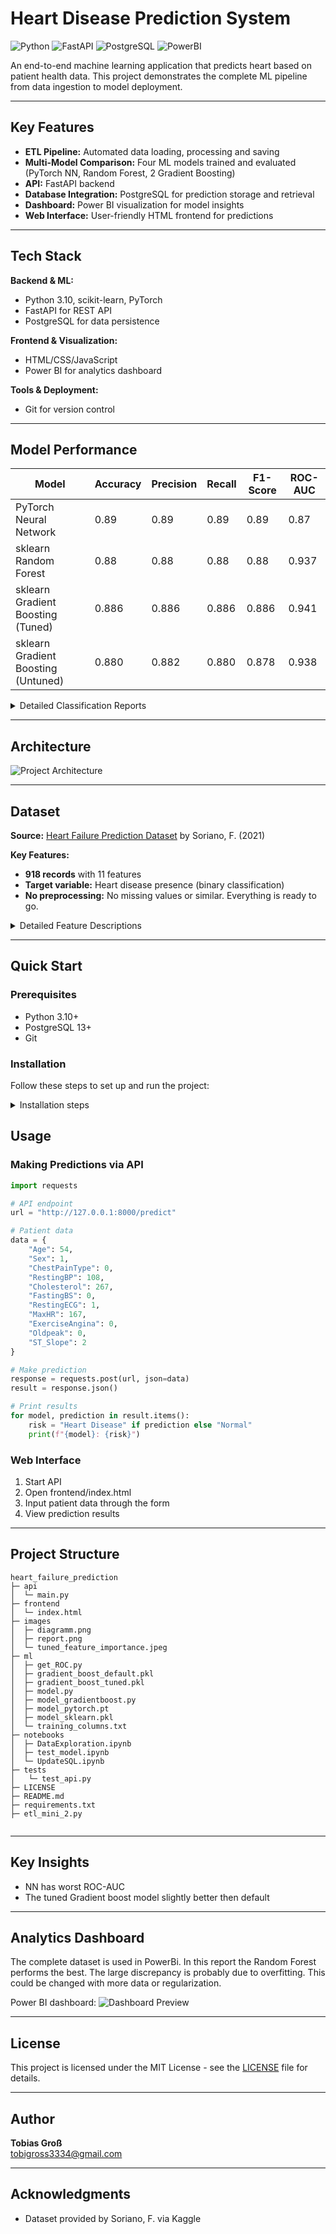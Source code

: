 # Heart Disease Prediction System

![Python](https://img.shields.io/badge/Python-3.10-blue?logo=python) ![FastAPI](https://img.shields.io/badge/FastAPI-0.95-green?logo=fastapi) ![PostgreSQL](https://img.shields.io/badge/PostgreSQL-13-blue?logo=postgresql) ![PowerBI](https://img.shields.io/badge/PowerBI-Desktop-yellow?logo=microsoft-power-bi)

An end-to-end machine learning application that predicts heart based on patient health data. This project demonstrates the complete ML pipeline from data ingestion to model deployment.

---

## Key Features

- **ETL Pipeline:** Automated data loading, processing and saving
- **Multi-Model Comparison:** Four ML models trained and evaluated (PyTorch NN, Random Forest, 2 Gradient Boosting)
- **API:** FastAPI backend
- **Database Integration:** PostgreSQL for prediction storage and retrieval
- **Dashboard:** Power BI visualization for model insights
- **Web Interface:** User-friendly HTML frontend for predictions

---

## Tech Stack

**Backend & ML:**
- Python 3.10, scikit-learn, PyTorch
- FastAPI for REST API
- PostgreSQL for data persistence

**Frontend & Visualization:**
- HTML/CSS/JavaScript
- Power BI for analytics dashboard

**Tools & Deployment:**
- Git for version control

---

## Model Performance

| Model | Accuracy | Precision | Recall | F1-Score | ROC-AUC |
|-------|----------|-----------|--------|----------|---------|
| PyTorch Neural Network | 0.89 | 0.89 | 0.89 | 0.89 | 0.87 |
| sklearn Random Forest | 0.88 | 0.88 | 0.88 | 0.88 | 0.937 |
| sklearn Gradient Boosting (Tuned) | 0.886 | 0.886 | 0.886 | 0.886 | 0.941 |
| sklearn Gradient Boosting (Untuned) | 0.880 | 0.882 | 0.880 | 0.878 | 0.938 |

<details>
<summary>Detailed Classification Reports</summary>


### PyTorch Neural Network

|              | Precision | Recall | F1-Score | Support |
|--------------|-----------|--------|----------|---------|
| 0 (No Disease) | 0.89    | 0.83   | 0.86     | 112     |
| 1 (Disease)    | 0.89    | 0.93   | 0.91     | 164     |
| **Accuracy**   |         |        | 0.89 | 276     |
| **Macro Avg**  | 0.89    | 0.88   | 0.89     | 276     |
| **Weighted Avg** | 0.89  | 0.89   | 0.89     | 276     |

**ROC-AUC:** 0.874

### Random Forest

|              | Precision | Recall | F1-Score | Support |
|--------------|-----------|--------|----------|---------|
| 0 (No Disease) | 0.82    | 0.88   | 0.85     | 112     |
| 1 (Disease)    | 0.92    | 0.87   | 0.89     | 164     |
| **Accuracy**   |         |        | 0.88 | 276     |
| **Macro Avg**  | 0.87    | 0.88   | 0.87     | 276     |
| **Weighted Avg** | 0.88  | 0.88   | 0.88     | 276     |

**ROC-AUC:** 0.937

### Gradient Boosting (Untuned)

|              | Precision | Recall | F1-Score | Support |
|--------------|-----------|--------|----------|---------|
| 0 (No Disease) | 0.840   | 0.883  | 0.861    | 77      |
| 1 (Disease)    | 0.913   | 0.879  | 0.895    | 107     |
| **Accuracy**   |         |        | 0.880 | 184     |
| **Macro Avg**  | 0.876   | 0.881  | 0.878    | 184     |
| **Weighted Avg** | 0.882 | 0.880  | 0.881    | 184     |

**ROC-AUC:** 0.938

**Confusion Matrix:**
|           | Predicted 0 | Predicted 1 |
|-----------|-------------|-------------|
| **Actual 0** | 68       | 9           |
| **Actual 1** | 13       | 94          |

### Gradient Boosting (Tuned)

**Best Parameters:** `{'n_estimators': 199, 'learning_rate': 0.012, 'max_depth': 3, 'subsample': 0.54}`

|              | Precision | Recall | F1-Score | Support |
|--------------|-----------|--------|----------|---------|
| 0 (No Disease) | 0.859   | 0.870  | 0.865    | 77      |
| 1 (Disease)    | 0.906   | 0.897  | 0.901    | 107     |
| **Accuracy**   |         |        | 0.886 | 184     |
| **Macro Avg**  | 0.882   | 0.884  | 0.883    | 184     |
| **Weighted Avg** | 0.886 | 0.886  | 0.886    | 184     |

**ROC-AUC:** 0.941

**Confusion Matrix:**
|           | Predicted 0 | Predicted 1 |
|-----------|-------------|-------------|
| **Actual 0** | 67       | 10          |
| **Actual 1** | 11       | 96          |

**Feature importance**

![Feature importance](./images/tuned_feature_importance.jpeg)

</details>

---

## Architecture

![Project Architecture](./images/diagramm.png)

---

## Dataset

**Source:** [Heart Failure Prediction Dataset](https://www.kaggle.com/datasets/fedesoriano/heart-failure-prediction) by Soriano, F. (2021)

**Key Features:**
- **918 records** with 11 features
- **Target variable:** Heart disease presence (binary classification)
- **No preprocessing:** No missing values or similar. Everything is ready to go.

<details>
<summary>Detailed Feature Descriptions</summary>

| Feature | Description | Values/Units |
|---------|-------------|--------------|
| Age | Patient age | Years (28-77) |
| Sex | Patient gender | M (Male), F (Female) |
| ChestPainType | Type of chest pain | TA, ATA, NAP, ASY |
| RestingBP | Resting blood pressure | mm Hg (0-200) |
| Cholesterol | Serum cholesterol | mg/dL (0-603) |
| FastingBS | Fasting blood sugar > 120 mg/dL | 0, 1 |
| RestingECG | Resting ECG results | Normal, ST, LVH |
| MaxHR | Maximum heart rate | BPM (60-202) |
| ExerciseAngina | Exercise-induced angina | Y (Yes), N (No) |
| Oldpeak | ST depression | Numeric (-2.6 to 6.2) |
| ST_Slope | Peak exercise ST segment slope | Up, Flat, Down |

One-hot encoding is used for all models.

</details>

---

## Quick Start

### Prerequisites
- Python 3.10+
- PostgreSQL 13+
- Git

### Installation

Follow these steps to set up and run the project:
<details>
<summary>Installation steps</summary>
1.  **Clone the Repository:**
    ```bash
    git clone https://github.com/tobigross/heart_failure_prediction.git
    cd heart_failure_prediction 
    ```
    ---

2.  **Set Up Conda Environment:**
    If you don't have Conda installed, please download and install Miniconda or Anaconda first.

    * **Create a new conda environment:**
        ```bash
        conda create --name heart_failure_prediction python=3.10
        ```

    * **Activate the environment:**
        ```bash
        conda activate heart_failure_prediction
        ```

    * **Install project dependencies:**
        ```bash
        pip install -r requirements.txt
        ```
    ---

3.  **Set Up Database:**
    Ensure you have PostgreSQL or your chosen database system installed and running.

    * **Create the database:**
        ```bash
        createdb heart_disease_db
        ```
    * **Run database setup script:**
        ```bash
        python setup_database.py
        ```
    ---

4.  **Configure Environment Variables:**
    This project uses environment variables for sensitive information like database credentials.

    * **Copy the example file:**
        ```bash
        cp .env.example .env
        ```
    * **Edit `.env`:** Open the newly created `.env` file in a text editor and update it with your actual database credentials and any other necessary configurations.
        *(e.g., `DATABASE_URL=postgresql://user:password@host:port/database_name`)*
    ---

5.  **Run the ETL Process:**

    * **Execute the ETL script:**
        ```bash
        python etl_mini_2.py
        ```
</details>


## Usage

### Making Predictions via API

```python
import requests

# API endpoint
url = "http://127.0.0.1:8000/predict"

# Patient data
data = {
    "Age": 54,
    "Sex": 1,  
    "ChestPainType": 0, 
    "RestingBP": 108,
    "Cholesterol": 267,
    "FastingBS": 0,  
    "RestingECG": 1,  
    "MaxHR": 167,
    "ExerciseAngina": 0,  
    "Oldpeak": 0,
    "ST_Slope": 2  
}

# Make prediction
response = requests.post(url, json=data)
result = response.json()

# Print results
for model, prediction in result.items():
    risk = "Heart Disease" if prediction else "Normal"
    print(f"{model}: {risk}")
```

### Web Interface
1. Start API
2. Open frontend/index.html
3. Input patient data through the form
4. View prediction results

---

## Project Structure


```
heart_failure_prediction
├─ api
│  └─ main.py
├─ frontend
│  └─ index.html
├─ images
│  ├─ diagramm.png
│  ├─ report.png
│  └─ tuned_feature_importance.jpeg
├─ ml
│  ├─ get_ROC.py
│  ├─ gradient_boost_default.pkl
│  ├─ gradient_boost_tuned.pkl
│  ├─ model.py
│  ├─ model_gradientboost.py
│  ├─ model_pytorch.pt
│  ├─ model_sklearn.pkl
│  └─ training_columns.txt
├─ notebooks
│  ├─ DataExploration.ipynb
│  ├─ test_model.ipynb
│  └─ UpdateSQL.ipynb
├─ tests
│   └─ test_api.py
├─ LICENSE
├─ README.md
├─ requirements.txt
├─ etl_mini_2.py


```
---

## Key Insights

- NN has worst ROC-AUC
- The tuned Gradient boost model slightly better then default

---
## Analytics Dashboard
The complete dataset is used in PowerBi.
In this report the Random Forest performs the best.
The large discrepancy is probably due to overfitting.
This could be changed with more data or regularization.

Power BI dashboard:
![Dashboard Preview](./images/report.png)

---
## License

This project is licensed under the MIT License - see the [LICENSE](LICENSE) file for details.

---

## Author

**Tobias Groß**  
tobigross3334@gmail.com

---

## Acknowledgments

- Dataset provided by Soriano, F. via Kaggle
